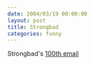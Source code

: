 ```yaml
---
date: 2004/03/19 00:00:00
layout: post
title: Strongbad
categories: funny
---
```


Strongbad's [100th email](http://www.homestarrunner.com/sbemailahundred.html)
